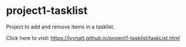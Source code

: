 # project1-tasklist
Project to add and remove items in a tasklist.

Click here to visit: https://lyvnatt.github.io/project1-tasklist/taskList.html
